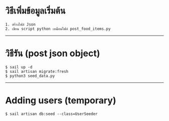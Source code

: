 # วิธีเพิ่มข้อมูลเริ่มต้น
```angular2html
1. สร้างไฟล์ Json
2. เขียน script python เหมือนไฟล์ post_food_items.py
```
___

# วิธีรัน (post json object)
```angular2html
$ sail up -d
$ sail artisan migrate:fresh
$ python3 seed_data.py
```

---

# Adding users (temporary)
```angular2html
$ sail artisan db:seed --class=UserSeeder
```
